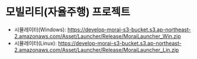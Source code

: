 # 모빌리티(자율주행) 프로젝트

 - 시뮬레이터(Windows): https://develop-morai-s3-bucket.s3.ap-northeast-2.amazonaws.com/Asset/Launcher/Release/MoraiLauncher_Win.zip
 - 시뮬레이터(Linux): https://develop-morai-s3-bucket.s3.ap-northeast-2.amazonaws.com/Asset/Launcher/Release/MoraiLauncher_Lin.zip